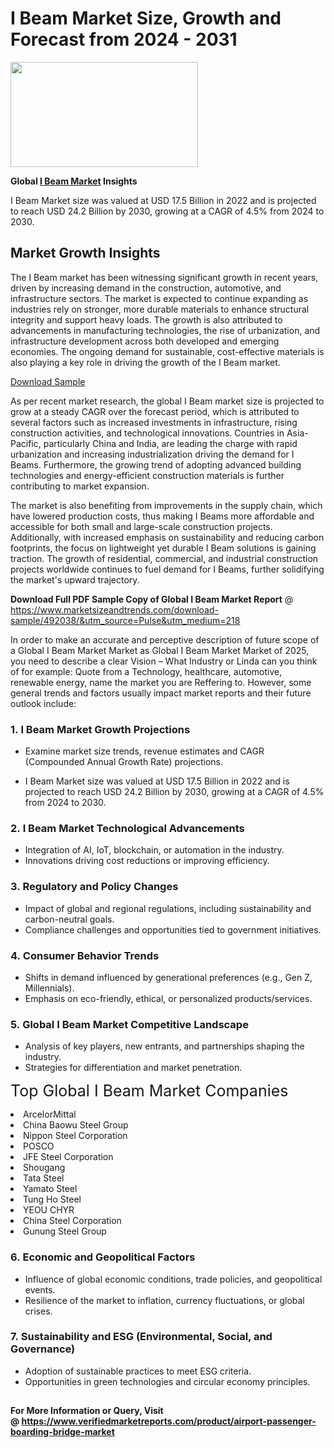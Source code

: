 <H1>I Beam Market Size, Growth and Forecast from 2024 - 2031</H1><img class="aligncenter size-medium wp-image-584254" src="https://thirdeyenews.in/wp-content/uploads/2024/09/Global-Market-Research-300x168.jpeg" alt="" width="300" height="168" /><p><strong>Global&nbsp;<a href="https://www.marketsizeandtrends.com/download-sample/492038/&amp;utm_source=Pulse&amp;utm_medium=218">I Beam Market</a> Insights</strong></p><p>I Beam Market size was valued at USD 17.5 Billion in 2022 and is projected to reach USD 24.2 Billion by 2030, growing at a CAGR of 4.5% from 2024 to 2030.</p><p><h2>Market Growth Insights</h2> <p>The I Beam market has been witnessing significant growth in recent years, driven by increasing demand in the construction, automotive, and infrastructure sectors. The market is expected to continue expanding as industries rely on stronger, more durable materials to enhance structural integrity and support heavy loads. The growth is also attributed to advancements in manufacturing technologies, the rise of urbanization, and infrastructure development across both developed and emerging economies. The ongoing demand for sustainable, cost-effective materials is also playing a key role in driving the growth of the I Beam market.</p> <p><a href="#">Download Sample</a></p> <p>As per recent market research, the global I Beam market size is projected to grow at a steady CAGR over the forecast period, which is attributed to several factors such as increased investments in infrastructure, rising construction activities, and technological innovations. Countries in Asia-Pacific, particularly China and India, are leading the charge with rapid urbanization and increasing industrialization driving the demand for I Beams. Furthermore, the growing trend of adopting advanced building technologies and energy-efficient construction materials is further contributing to market expansion.</p> <p>The market is also benefiting from improvements in the supply chain, which have lowered production costs, thus making I Beams more affordable and accessible for both small and large-scale construction projects. Additionally, with increased emphasis on sustainability and reducing carbon footprints, the focus on lightweight yet durable I Beam solutions is gaining traction. The growth of residential, commercial, and industrial construction projects worldwide continues to fuel demand for I Beams, further solidifying the market's upward trajectory.</p> <p></p><p><span class=""><strong>Download Full PDF Sample Copy of Global I Beam Market Report</strong> @ <a href="https://www.marketsizeandtrends.com/download-sample/492038/&amp;utm_source=Pulse&amp;utm_medium=218" target="_blank">https://www.marketsizeandtrends.com/download-sample/492038/&amp;utm_source=Pulse&amp;utm_medium=218</a></span></p><p>In order to make an accurate and perceptive description of future scope of a Global&nbsp;I Beam Market Market as Global&nbsp;I Beam Market Market of 2025, you need to describe a clear Vision &ndash; What Industry or Linda can you think of for example: Quote from a Technology, healthcare, automotive, renewable energy, name the market you are Reffering to. However, some general trends and factors usually impact market reports and their future outlook include:</p><h3>1.&nbsp;<strong>I Beam Market Growth Projections</strong></h3><ul><li>Examine market size trends, revenue estimates and CAGR (Compounded Annual Growth Rate) projections.</li><li><p>I Beam Market size was valued at USD 17.5 Billion in 2022 and is projected to reach USD 24.2 Billion by 2030, growing at a CAGR of 4.5% from 2024 to 2030.</p></li></ul><h3>2.&nbsp;<strong>I Beam Market Technological Advancements</strong></h3><ul><li>Integration of AI, IoT, blockchain, or automation in the industry.</li><li>Innovations driving cost reductions or improving efficiency.</li></ul><h3>3.&nbsp;<strong>Regulatory and Policy Changes</strong></h3><ul><li>Impact of global and regional regulations, including sustainability and carbon-neutral goals.</li><li>Compliance challenges and opportunities tied to government initiatives.</li></ul><h3>4.&nbsp;<strong>Consumer Behavior Trends</strong></h3><ul><li>Shifts in demand influenced by generational preferences (e.g., Gen Z, Millennials).</li><li>Emphasis on eco-friendly, ethical, or personalized products/services.</li></ul><h3>5.&nbsp;<strong>Global I Beam Market Competitive Landscape</strong></h3><ul><li>Analysis of key players, new entrants, and partnerships shaping the industry.</li><li>Strategies for differentiation and market penetration.</li></ul><p data-pm-slice="1 1 []"><span style="color: inherit; font-family: inherit; font-size: 25px;">Top Global I Beam Market Companies</span></p><div class="" data-test-id=""><p><li>ArcelorMittal</li><li> China Baowu Steel Group</li><li> Nippon Steel Corporation</li><li> POSCO</li><li> JFE Steel Corporation</li><li> Shougang</li><li> Tata Steel</li><li> Yamato Steel</li><li> Tung Ho Steel</li><li> YEOU CHYR</li><li> China Steel Corporation</li><li> Gunung Steel Group</li></p></div><h3>6.&nbsp;<strong>Economic and Geopolitical Factors</strong></h3><ul><li>Influence of global economic conditions, trade policies, and geopolitical events.</li><li>Resilience of the market to inflation, currency fluctuations, or global crises.</li></ul><h3>7.&nbsp;<strong>Sustainability and ESG (Environmental, Social, and Governance)</strong></h3><ul><li>Adoption of sustainable practices to meet ESG criteria.</li><li>Opportunities in green technologies and circular economy principles.</li></ul><h2><strong style="font-size: 14px;">For More Information or Query, Visit @&nbsp;</strong><a style="background-color: #ffffff; font-size: 14px;" href="https://www.marketsizeandtrends.com/report/i-beam-market/" target="_blank">https://www.verifiedmarketreports.com/product/airport-passenger-boarding-bridge-market</a></h2>
